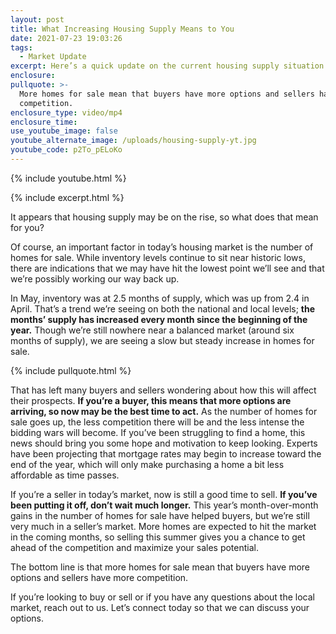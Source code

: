 ```yaml
---
layout: post
title: What Increasing Housing Supply Means to You
date: 2021-07-23 19:03:26
tags:
  - Market Update
excerpt: Here’s a quick update on the current housing supply situation.
enclosure:
pullquote: >-
  More homes for sale mean that buyers have more options and sellers have more
  competition.
enclosure_type: video/mp4
enclosure_time:
use_youtube_image: false
youtube_alternate_image: /uploads/housing-supply-yt.jpg
youtube_code: p2To_pELoKo
---
```

{% include youtube.html %}

{% include excerpt.html %}

It appears that housing supply may be on the rise, so what does that mean for you?

Of course, an important factor in today’s housing market is the number of homes for sale. While inventory levels continue to sit near historic lows, there are indications that we may have hit the lowest point we’ll see and that we’re possibly working our way back up.

In May, inventory was at 2.5 months of supply, which was up from 2.4 in April. That’s a trend we’re seeing on both the national and local levels; **the months’ supply has increased every month since the beginning of the year.** Though we’re still nowhere near a balanced market (around six months of supply), we are seeing a slow but steady increase in homes for sale.

{% include pullquote.html %}

That has left many buyers and sellers wondering about how this will affect their prospects. **If you’re a buyer, this means that more options are arriving, so now may be the best time to act.** As the number of homes for sale goes up, the less competition there will be and the less intense the bidding wars will become. If you’ve been struggling to find a home, this news should bring you some hope and motivation to keep looking. Experts have been projecting that mortgage rates may begin to increase toward the end of the year, which will only make purchasing a home a bit less affordable as time passes.

If you’re a seller in today’s market, now is still a good time to sell. **If you’ve been putting it off, don’t wait much longer.** This year’s month-over-month gains in the number of homes for sale have helped buyers, but we’re still very much in a seller’s market. More homes are expected to hit the market in the coming months, so selling this summer gives you a chance to get ahead of the competition and maximize your sales potential.

The bottom line is that more homes for sale mean that buyers have more options and sellers have more competition.

If you’re looking to buy or sell or if you have any questions about the local market, reach out to us. Let’s connect today so that we can discuss your options.
